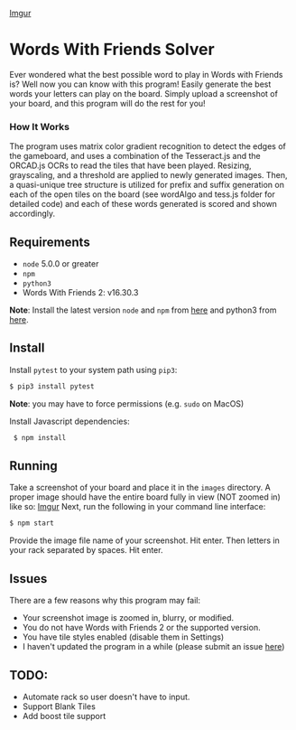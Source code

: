 [Imgur](https://i.imgur.com/KhE1LVD.png)
# Words With Friends Solver
Ever wondered what the best possible word to play in Words with Friends is? Well now you can know with this program! Easily generate the best words your letters can play on the board. Simply upload a screenshot of your board, and this program will do the rest for you!

### How It Works
The program uses matrix color gradient recognition to detect the edges of the gameboard, and uses a combination of the Tesseract.js and the ORCAD.js OCRs to read the tiles that have been played. Resizing, grayscaling, and a threshold are applied to newly generated images. Then, a quasi-unique tree structure is utilized for prefix and suffix generation on each of the open tiles on the board (see wordAlgo and tess.js folder for detailed code) and each of these words generated is scored and shown accordingly.  

## Requirements
 - `node` 5.0.0 or greater
 - `npm` 
 - `python3` 
 - Words With Friends 2: v16.30.3

 **Note**: Install the latest version `node` and `npm` from [here](https://nodejs.org/en/download/) and python3 from [here](https://www.python.org/downloads/).
   
## Install

 Install `pytest` to your system path using `pip3`:

 ```bash
 $ pip3 install pytest
  ```
 **Note**: you may have to force permissions (e.g. `sudo` on MacOS)

Install Javascript dependencies: 
```bash
 $ npm install
  ```
## Running

Take a screenshot of your board and place it in the `images` directory.  A proper image should have the entire board fully in view (NOT zoomed in) like so: 
[Imgur](https://i.imgur.com/StMkF0Q.png)
Next, run the following in your command line interface:
 ```bash
 $ npm start
 ```
 Provide the image file name of your screenshot. Hit enter. Then letters in your rack separated by spaces. Hit enter.
## Issues
There are a few reasons why this program may fail:
- Your screenshot image is zoomed in, blurry, or modified.
- You do not have Words with Friends 2 or the supported version.
- You have tile styles enabled (disable them in Settings)
- I haven't updated the program in a while (please submit an issue [here](https://github.com/andr3wV/words_with_friends_solver/issues))

## TODO:
- Automate rack so user doesn't have to input.
- Support Blank Tiles
- Add boost tile support

